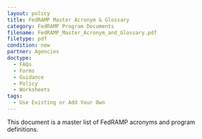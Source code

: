 ```yaml
---
layout: policy   
title: FedRAMP Master Acronym & Glossary
category: FedRAMP Program Documents
filename: FedRAMP_Master_Acronym_and_Glossary.pdf
filetype: pdf
condition: new
partner: Agencies
doctype:
  - FAQs
  - Forms
  - Guidance
  - Policy
  - Worksheets
tags:
  - Use Existing or Add Your Own
---
```

This document is a master list of FedRAMP acronyms and program definitions.
